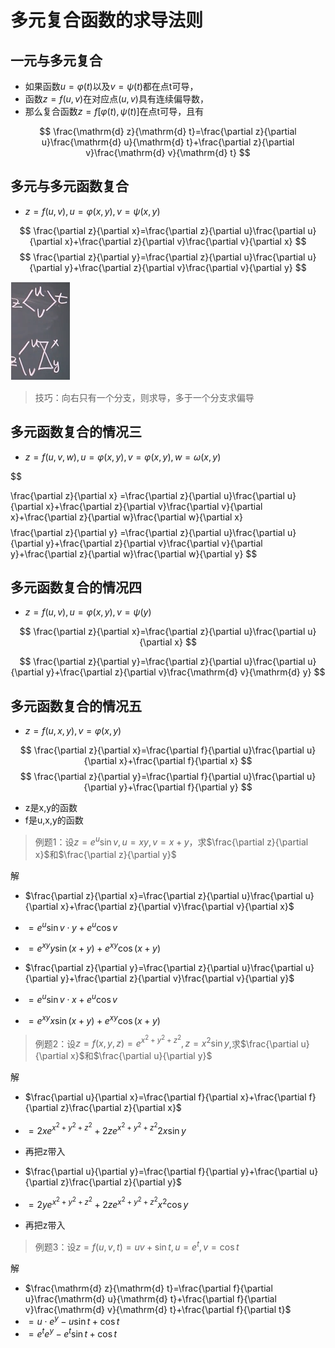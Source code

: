 # 多元复合函数的求导法则
## 一元与多元复合

- 如果函数$u=\varphi(t)$以及$v=\psi(t)$都在点t可导，
- 函数$z=f(u,v)$在对应点$(u,v)$具有连续偏导数，
- 那么复合函数$z=f[\varphi(t),\psi(t)]$在点t可导，且有

$$
\frac{\mathrm{d} z}{\mathrm{d} t}=\frac{\partial z}{\partial u}\frac{\mathrm{d} u}{\mathrm{d} t}+\frac{\partial z}{\partial v}\frac{\mathrm{d} v}{\mathrm{d} t}
$$

## 多元与多元函数复合

- $z=f(u,v), u=\varphi(x,y),v=\psi(x,y)$

$$
\frac{\partial z}{\partial x}=\frac{\partial z}{\partial u}\frac{\partial u}{\partial x}+\frac{\partial z}{\partial v}\frac{\partial v}{\partial x}
$$
$$
\frac{\partial z}{\partial y}=\frac{\partial z}{\partial u}\frac{\partial u}{\partial y}+\frac{\partial z}{\partial v}\frac{\partial v}{\partial y}
$$

![20240429084032.png](../../attachment/Pasted%20image%2020240429084032.png)

> 技巧：向右只有一个分支，则求导，多于一个分支求偏导

## 多元函数复合的情况三

- $z=f(u,v,w),u=\varphi(x,y),v=\varphi(x,y),w=\omega(x,y)$

$$

\frac{\partial z}{\partial x} =\frac{\partial z}{\partial u}\frac{\partial u}{\partial x}+\frac{\partial z}{\partial v}\frac{\partial v}{\partial x}+\frac{\partial z}{\partial w}\frac{\partial w}{\partial x}
$$
$$
\frac{\partial z}{\partial y} =\frac{\partial z}{\partial u}\frac{\partial u}{\partial y}+\frac{\partial z}{\partial v}\frac{\partial v}{\partial y}+\frac{\partial z}{\partial w}\frac{\partial w}{\partial y}
$$

## 多元函数复合的情况四

- $z=f(u,v), u=\varphi(x,y),v=\psi(y)$

$$
\frac{\partial z}{\partial x}=\frac{\partial z}{\partial u}\frac{\partial u}{\partial x}
$$

$$
\frac{\partial z}{\partial y}=\frac{\partial z}{\partial u}\frac{\partial u}{\partial y}+\frac{\partial z}{\partial v}\frac{\mathrm{d} v}{\mathrm{d} y}
$$

## 多元函数复合的情况五

- $z=f(u,x,y),v=\varphi(x,y)$

$$
\frac{\partial z}{\partial x}=\frac{\partial f}{\partial u}\frac{\partial u}{\partial x}+\frac{\partial f}{\partial x}
$$
$$
\frac{\partial z}{\partial y}=\frac{\partial f}{\partial u}\frac{\partial u}{\partial y}+\frac{\partial f}{\partial y}
$$

- z是x,y的函数
- f是u,x,y的函数

> 例题1：设$z=e^{u}\sin v,u=xy,v=x+y$，求$\frac{\partial z}{\partial x}$和$\frac{\partial z}{\partial y}$

解

- $\frac{\partial z}{\partial x}=\frac{\partial z}{\partial u}\frac{\partial u}{\partial x}+\frac{\partial z}{\partial v}\frac{\partial v}{\partial x}$
- $=e^{u}\sin v\cdot y+e^{u}\cos v$
- $=e^{xy}y\sin(x+y)+e^{xy}\cos(x+y)$

- $\frac{\partial z}{\partial y}=\frac{\partial z}{\partial u}\frac{\partial u}{\partial y}+\frac{\partial z}{\partial v}\frac{\partial v}{\partial y}$
- $=e^{u}\sin v\cdot x+e^{u}\cos v$
- $=e^{xy}x\sin(x+y)+e^{xy}\cos(x+y)$

> 例题2：设$z=f(x,y,z)=e^{x^{2}+y^{2}+z^{2}},z=x^{2}\sin y$,求$\frac{\partial u}{\partial x}$和$\frac{\partial u}{\partial y}$

解

- $\frac{\partial u}{\partial x}=\frac{\partial f}{\partial x}+\frac{\partial f}{\partial z}\frac{\partial z}{\partial x}$
- $=2xe^{x^{2}+y^{2}+z^{2}}+2ze^{x^{2}+y^{2}+z^{2}}2x\sin y$
- 再把z带入

- $\frac{\partial u}{\partial y}=\frac{\partial f}{\partial y}+\frac{\partial u}{\partial z}\frac{\partial z}{\partial y}$
- $=2ye^{x^{2}+y^{2}+z^{2}}+2ze^{x^{2}+y^{2}+z^{2}}x^{2}\cos y$
- 再把z带入

> 例题3：设$z=f(u,v,t)=uv+\sin t,u=e^{t},v=\cos t$

解

- $\frac{\mathrm{d} z}{\mathrm{d} t}=\frac{\partial f}{\partial u}\frac{\mathrm{d} u}{\mathrm{d} t}+\frac{\partial f}{\partial v}\frac{\mathrm{d} v}{\mathrm{d} t}+\frac{\partial f}{\partial t}$
- $=u\cdot e^{y}-u\sin t+\cos t$
- $=e^{t}e^{y}-e^{t}\sin t+\cos t$
